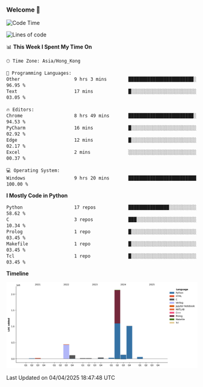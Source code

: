 ### Welcome 👋

<!--START_SECTION:waka-->
![Code Time](http://img.shields.io/badge/Code%20Time-1%2C763%20hrs%2024%20mins-blue)

![Lines of code](https://img.shields.io/badge/From%20Hello%20World%20I%27ve%20Written-4.0%20million%20lines%20of%20code-blue)

📊 **This Week I Spent My Time On** 

```text
🕑︎ Time Zone: Asia/Hong_Kong

💬 Programming Languages: 
Other                    9 hrs 3 mins        ████████████████████████░   96.95 % 
Text                     17 mins             █░░░░░░░░░░░░░░░░░░░░░░░░   03.05 % 

🔥 Editors: 
Chrome                   8 hrs 49 mins       ████████████████████████░   94.53 % 
PyCharm                  16 mins             █░░░░░░░░░░░░░░░░░░░░░░░░   02.92 % 
Edge                     12 mins             █░░░░░░░░░░░░░░░░░░░░░░░░   02.17 % 
Excel                    2 mins              ░░░░░░░░░░░░░░░░░░░░░░░░░   00.37 % 

💻 Operating System: 
Windows                  9 hrs 20 mins       █████████████████████████   100.00 % 
```

**I Mostly Code in Python** 

```text
Python                   17 repos            ███████████████░░░░░░░░░░   58.62 % 
C                        3 repos             ███░░░░░░░░░░░░░░░░░░░░░░   10.34 % 
Prolog                   1 repo              █░░░░░░░░░░░░░░░░░░░░░░░░   03.45 % 
Makefile                 1 repo              █░░░░░░░░░░░░░░░░░░░░░░░░   03.45 % 
Tcl                      1 repo              █░░░░░░░░░░░░░░░░░░░░░░░░   03.45 % 
```



**Timeline**

![Lines of Code chart](https://raw.githubusercontent.com/xhj2501/xhj2501/main/assets/bar_graph.png)


 Last Updated on 04/04/2025 18:47:48 UTC
<!--END_SECTION:waka-->

